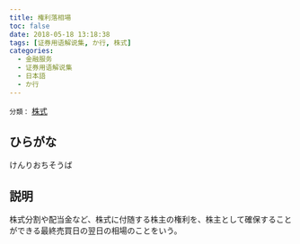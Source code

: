 ```yaml
---
title: 権利落相場
toc: false
date: 2018-05-18 13:18:38
tags: [证券用语解说集, か行, 株式]
categories:
  - 金融服务
  - 证券用语解说集
  - 日本語
  - か行
---
```


`分類：` [株式](/tags/株式/)

## ひらがな

けんりおちそうば

## 説明

株式分割や配当金など、株式に付随する株主の権利を、株主として確保することができる最終売買日の翌日の相場のことをいう。
